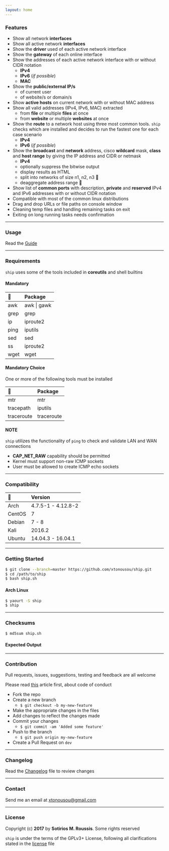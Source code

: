 ```yaml
---
layout: home
---
```


### [](#header-3) Features

* Show all network **interfaces**
* Show all active network **interfaces**
* Show the **driver** used of each active network interface
* Show the **gateway** of each online interface
* Show the addresses of each active network interface with or without CIDR notation
  * **IPv4**
  * **IPv6** (*if possible*)
  * **MAC**
* Show the **public/external IP/s**
  * of current user
  * of website/s or domain/s
* Show **active hosts** on current network with or without MAC address
* Show all valid addresses (IPv4, IPv6, MAC) extracted
  * from **file** or multiple **files** at once
  * from **website** or multiple **websites** at once
* Show the **route** to a network host using three most common tools. `ship` checks which are installed and decides to run the fastest one for each case scenario
  * **IPv4**
  * **IPv6** (*if possible*)
* Show the **broadcast** and **network** address, cisco **wildcard** mask, **class** and **host range** by giving the IP address and CIDR or netmask
  * **IPv4**
  * optionally suppress the bitwise output
  * display results as HTML
  * split into networks of size n1, n2, n3 🚧
  * deaggregate address range 🚧
* Show list of **common ports** with description, **private** and **reserved** IPv4 and IPv6 addresses with or without CIDR notation
* Compatible with most of the common linux distributions
* Drag and drop URLs or file paths on console window
* Cleaning temp files and handling remaining tasks on exit
* Exiting on long running tasks needs confirmation

---      

### [](#header-3) Usage

Read the [Guide](guide)

---

### [](#header-3) Requirements

`ship` uses some of the tools included in **coreutils** and shell builtins

#### [](#header-4) Mandatory

 🔧   | Package      
:-----|:-------------
 awk  | awk \| gawk  
 grep | grep         
 ip   | iproute2     
 ping | iputils      
 sed  | sed          
 ss   | iproute2     
 wget | wget         

#### [](#header-4) Mandatory Choice

One or more of the following tools must be installed

 🔧         | Package      
:-----------|:-------------
 mtr        | mtr          
 tracepath  | iputils      
 traceroute | traceroute   

#### [](#header-4) NOTE

`ship` utilizes the functionality of `ping` to check and validate LAN and WAN connections

* **CAP_NET_RAW** capability should be permitted
* Kernel must support non-raw ICMP sockets
* User must be allowed to create ICMP echo sockets

---

### [](#header-3) Compatibility

 🐧     | Version             
:-------|:--------------------
 Arch   | 4.7.5-1 - 4.12.8-2  
 CentOS | 7                   
 Debian | 7 - 8               
 Kali   | 2016.2              
 Ubuntu | 14.04.3 - 16.04.1   

---

### [](#header-3) Getting Started

```bash
$ git clone --branch=master https://github.com/xtonousou/ship.git
$ cd /path/to/ship
$ bash ship.sh
```

#### [](#header-4) Arch Linux

```bash
$ yaourt -S ship
$ ship
```

---

### [](#header-3) Checksums

```bash
$ md5sum ship.sh
```

#### Expected Output

> 

---

### [](#header-3) Contribution

Pull requests, issues, suggestions, testing and feedback are all welcome

Please read [this](contributing) article first, about code of conduct

* Fork the repo
* Create a new branch
  * `$ git checkout -b my-new-feature`
* Make the appropriate changes in the files
* Add changes to reflect the changes made
* Commit your changes
  * `$ git commit -am 'Added some feature'`
* Push to the branch
  * `$ git push origin my-new-feature`
* Create a Pull Request on `dev`

---

### [](#header-3) Changelog

Read the [Changelog](changelog) file to review changes

---

### [](#header-3) Contact

Send me an email at [xtonousou@gmail.com](mailto:xtonousou@gmail.com)

----

### [](#header-3) License

Copyright (c) **2017** by **Sotirios M. Roussis**. Some rights reserved


`ship` is under the terms of the GPLv3+ License, following all clarifications stated in the [license](license.md) file
